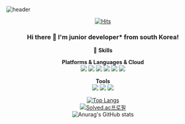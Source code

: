 ![header](https://capsule-render.vercel.app/api?type=wave&color=auto&height=300&section=header&text=sungyuna1003&fontSize=80)
<div align=center> 

[![Hits](https://hits.seeyoufarm.com/api/count/incr/badge.svg?url=https%3A%2F%2Fgithub.com%2Fgjbae1212%2Fhit-counter)](https://hits.seeyoufarm.com)   
### Hi there 👋 I'm junior developer* from south Korea!  

:muscle:	****Skills****  

**Platforms & Languages & Cloud**  
<img src="https://img.shields.io/badge/-React-ec407a?style=flat&logo=React"/>
<img src="https://img.shields.io/badge/-HTML5-000?style=flat&logo=HTML5"/>
<img src="https://img.shields.io/badge/-CSS3-00b248?style=flat&logo=CSS3"/>
<img src="https://img.shields.io/badge/-MongoDB-ef6c00?style=flat&logo=MongoDB"/>
<img src="https://img.shields.io/badge/-JavaScript-303f9f?style=flat&logo=JavaScript"/>
<img src="https://img.shields.io/badge/-MySQL-ffee58?style=flat&logo=MySQL"/>

**Tools**  
<img src="https://img.shields.io/badge/-Git-ff3d00?style=flat&logo=Git"/>
<img src="https://img.shields.io/badge/-MySQL-ffee58?style=flat&logo=MySQL"/>
<img src="https://img.shields.io/badge/-MySQL-ffee58?style=flat&logo=MySQL"/>

[![Top Langs](https://github-readme-stats.vercel.app/api/top-langs/?username=sungyuna1003)](https://github.com/anuraghazra/github-readme-stats)  
[![Solved.ac프로필](http://mazassumnida.wtf/api/pastel/generate_badge?boj=sungyuna89)](https://solved.ac/sungyuna89)  
![Anurag's GitHub stats](https://github-readme-stats.vercel.app/api?username=sungyuna1003&&show_icons=true&theme=shades-of-purple)  

</div>




<!--
**sungyuna1003/sungyuna1003** is a ✨ _special_ ✨ repository because its `README.md` (this file) appears on your GitHub profile.

Here are some ideas to get you started:

- 🔭 I’m currently working on ...
- 🌱 I’m currently learning ...
- 👯 I’m looking to collaborate on ...
- 🤔 I’m looking for help with ...
- 💬 Ask me about ...
- 📫 How to reach me: ...
- 😄 Pronouns: ...
- ⚡ Fun fact: ...
-->
